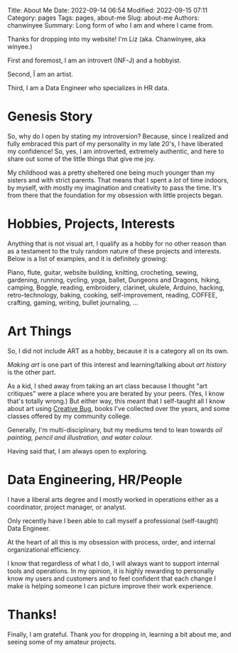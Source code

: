 Title: About Me
Date: 2022-09-14 06:54
Modified: 2022-09-15 07:11
Category: pages
Tags: pages, about-me
Slug: about-me
Authors: chanwinyee
Summary: Long form of who I am and where I came from.

Thanks for dropping into my website! I'm Liz (aka. Chanwinyee, aka winyee.) 

First and foremost, I am an introvert (INF-J) and a hobbyist.

Second, Î am an artist.

Third, I am a Data Engineer who specializes in HR data.

# Genesis Story

So, why do I open by stating my introversion? Because, since I realized and fully embraced this part of my personality in my late 20's, I have liberated my confidence! So, yes, I am introverted, extremely authentic, and here to share out some of the little things that give me joy.

My childhood was a pretty sheltered one being much younger than my sisters and with strict parents. That means that I spent a *lot* of time indoors, by myself, with mostly my imagination and creativity to pass the time. It's from there that the foundation for my obsession with little projects began.

# Hobbies, Projects, Interests

Anything that is not visual art, I qualify as a hobby for no other reason than as a testament to the truly random nature of these projects and interests. Below is a list of examples, and it is definitely growing:

Piano, flute, guitar, website building, knitting, crocheting, sewing, gardening, running, cycling, yoga, ballet, Dungeons and Dragons, hiking, camping, Boggle, reading, embroidery, clarinet, ukulele, Arduino, hacking, retro-technology, baking, cooking, self-improvement, reading, COFFEE, crafting, gaming, writing, bullet journaling, ...

# Art Things

So, I did not include ART as a hobby, because it is a category all on its own. 

*Making art* is one part of this interest and learning/talking about *art history* is the other part. 

As a kid, I shed away from taking an art class because I thought "art critiques" were a place where you are berated by your peers. (Yes, I know that's totally wrong.) But either way, this meant that I self-taught all I know about art using [Creative Bug](LINK), books I've collected over the years, and some classes offered by my community college. 

Generally, I'm multi-disciplinary, but my mediums tend to lean towards *oil painting, pencil and illustration, and water colour.* 

Having said that, I am always open to exploring.

# Data Engineering, HR/People

I have a liberal arts degree and I mostly worked in operations either as a coordinator, project manager, or analyst. 

Only recently have I been able to call myself a professional (self-taught) Data Engineer. 

At the heart of all this is my obsession with process, order, and internal organizational efficiency. 

I know that regardless of what I do, I will always want to support internal tools and operations. In my opinion, it is highly rewarding to personally know my users and customers and to feel confident that each change I make is helping someone I can picture improve their work experience.

# Thanks!

Finally, I am grateful. Thank *you* for dropping in, learning a bit about me, and seeing some of my amateur projects.  